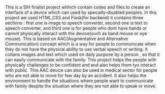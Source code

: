 This is a SIH finalist project whhich contain codes and files to create an interface of a device which can used by specially-disabled peoples.
In this project we used HTML,CSS and Flask(for backend)
it contains three sections : first one is image to speech converter, second one is text to speech converter, and third one is for people who dont have hands or cannot physically interact with the device(such as hand mouse or eye mouse).
This is based on AAC(Augmentative and Alternative Communication) concept which is a way for people to communicate when they do not have the physical ability to use verbal speech or writing.
It cotians images and text which used on daily purpose by a person , so that it can easily communicate with the family.
This project helps the people with physically challenges to be confident and and also helps them tyo interact with public. 
This AAC device can also be used in medical sector for people who are not able to move for few day by an accident.
It also helps the environment to handle the situations where people want to communicate with family despite the situation where they are not able to speak or move.
